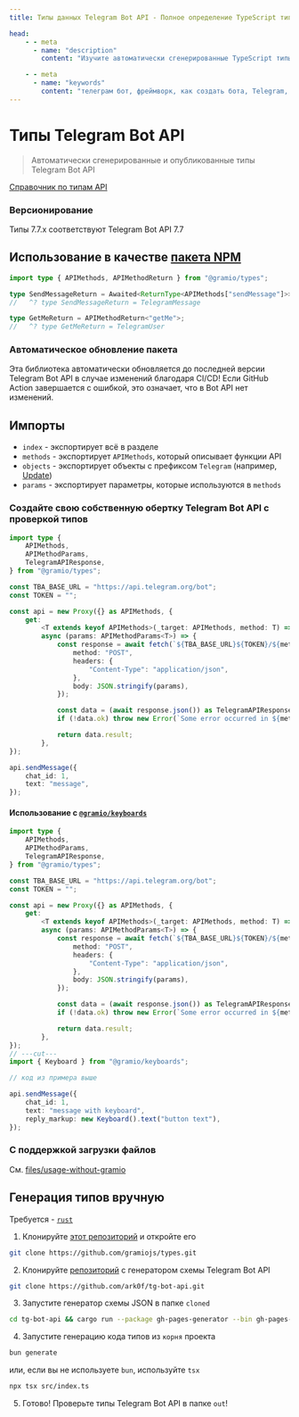 ```yaml
---
title: Типы данных Telegram Bot API - Полное определение TypeScript типов

head:
    - - meta
      - name: "description"
        content: "Изучите автоматически сгенерированные TypeScript типы для Telegram Bot API, используемые в GramIO. Полная типизация всех методов, объектов и параметров API для улучшения разработки с автодополнением и проверкой типов."

    - - meta
      - name: "keywords"
        content: "телеграм бот, фреймворк, как создать бота, Telegram, Telegram Bot API, GramIO, TypeScript, JavaScript, Node.JS, Nodejs, Deno, Bun, определения типов, типы TypeScript, Update типы, Message типы, InlineKeyboardMarkup, ReplyKeyboardMarkup, типы методов API, интерфейсы Telegram, строгая типизация, автодополнение кода, версионирование типов, APIResponseType, API6.9, Updates, автогенерация типов, справочник типов, хуки типов, middleware типы, WebhookInfo, версии API, обновления типов"
---
```


# Типы Telegram Bot API

> Автоматически сгенерированные и опубликованные типы Telegram Bot API

[Справочник по типам API](https://jsr.io/@gramio/types/doc)

### Версионирование

Типы 7.7.x соответствуют Telegram Bot API 7.7

## Использование в качестве [пакета NPM](https://www.npmjs.com/package/@gramio/types)

```ts twoslash
import type { APIMethods, APIMethodReturn } from "@gramio/types";

type SendMessageReturn = Awaited<ReturnType<APIMethods["sendMessage"]>>;
//   ^? type SendMessageReturn = TelegramMessage

type GetMeReturn = APIMethodReturn<"getMe">;
//   ^? type GetMeReturn = TelegramUser
```

### Автоматическое обновление пакета

Эта библиотека автоматически обновляется до последней версии Telegram Bot API в случае изменений благодаря CI/CD!
Если GitHub Action завершается с ошибкой, это означает, что в Bot API нет изменений.

## Импорты

-   `index` - экспортирует всё в разделе
-   `methods` - экспортирует `APIMethods`, который описывает функции API
-   `objects` - экспортирует объекты с префиксом `Telegram` (например, [Update](https://core.telegram.org/bots/api/#update))
-   `params` - экспортирует параметры, которые используются в `methods`

### Создайте свою собственную обертку Telegram Bot API с проверкой типов

```ts twoslash
import type {
    APIMethods,
    APIMethodParams,
    TelegramAPIResponse,
} from "@gramio/types";

const TBA_BASE_URL = "https://api.telegram.org/bot";
const TOKEN = "";

const api = new Proxy({} as APIMethods, {
    get:
        <T extends keyof APIMethods>(_target: APIMethods, method: T) =>
        async (params: APIMethodParams<T>) => {
            const response = await fetch(`${TBA_BASE_URL}${TOKEN}/${method}`, {
                method: "POST",
                headers: {
                    "Content-Type": "application/json",
                },
                body: JSON.stringify(params),
            });

            const data = (await response.json()) as TelegramAPIResponse;
            if (!data.ok) throw new Error(`Some error occurred in ${method}`);

            return data.result;
        },
});

api.sendMessage({
    chat_id: 1,
    text: "message",
});
```

#### Использование с [`@gramio/keyboards`](https://github.com/gramiojs/keyboards)

```typescript twoslash
import type {
    APIMethods,
    APIMethodParams,
    TelegramAPIResponse,
} from "@gramio/types";

const TBA_BASE_URL = "https://api.telegram.org/bot";
const TOKEN = "";

const api = new Proxy({} as APIMethods, {
    get:
        <T extends keyof APIMethods>(_target: APIMethods, method: T) =>
        async (params: APIMethodParams<T>) => {
            const response = await fetch(`${TBA_BASE_URL}${TOKEN}/${method}`, {
                method: "POST",
                headers: {
                    "Content-Type": "application/json",
                },
                body: JSON.stringify(params),
            });

            const data = (await response.json()) as TelegramAPIResponse;
            if (!data.ok) throw new Error(`Some error occurred in ${method}`);

            return data.result;
        },
});
// ---cut---
import { Keyboard } from "@gramio/keyboards";

// код из примера выше

api.sendMessage({
    chat_id: 1,
    text: "message with keyboard",
    reply_markup: new Keyboard().text("button text"),
});
```

### С поддержкой загрузки файлов

См. [files/usage-without-gramio](/ru/files/usage-without-gramio)

## Генерация типов вручную

Требуется - [`rust`](https://www.rust-lang.org/)

1. Клонируйте [этот репозиторий](https://github.com/gramiojs/types) и откройте его

```bash
git clone https://github.com/gramiojs/types.git
```

2. Клонируйте [репозиторий](https://github.com/ark0f/tg-bot-api) с генератором схемы Telegram Bot API

```bash
git clone https://github.com/ark0f/tg-bot-api.git
```

3. Запустите генератор схемы JSON в папке `cloned`

```bash
cd tg-bot-api && cargo run --package gh-pages-generator --bin gh-pages-generator -- dev && cd ..
```

4. Запустите генерацию кода типов из `корня` проекта

```bash
bun generate
```

или, если вы не используете `bun`, используйте `tsx`

```bash
npx tsx src/index.ts
```

5. Готово! Проверьте типы Telegram Bot API в папке `out`! 